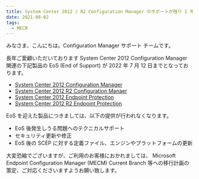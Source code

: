 ```yaml
---
title: System Center 2012 / R2 Configuration Manager のサポートが残り 1 年を切りました
date: 2021-08-02
tags:
  - MECM
---
```


みなさま、こんにちは。Configuration Manager サポート チームです。

長年ご愛顧いただいております System Center 2012 Configuration Manager 関連の下記製品の EoS (End of Support) が 2022 年 7 月 12 日までとなっております。

- [System Center 2012 Configuration Manager](https://docs.microsoft.com/en-us/lifecycle/products/microsoft-system-center-2012-configuration-manager)
- [System Center 2012 R2 Configuration Manaer](https://docs.microsoft.com/en-us/lifecycle/products/microsoft-system-center-2012-r2-configuration-manager)
- [System Center 2012 Endpoint Protection](https://docs.microsoft.com/en-us/lifecycle/products/microsoft-system-center-2012-endpoint-protection)
- [System Center 2012 R2 Endpoint Protection](https://docs.microsoft.com/en-us/lifecycle/products/microsoft-system-center-2012-r2-endpoint-protection)


EoS を迎えた製品につきましては、以下の提供が行われなくなります。

- EoS 後発生しうる問題へのテクニカルサポート
- セキュリティ更新や修正
- EoS 後の SCEP に対する定義ファイル、エンジンやプラットフォームの更新

大変恐縮でございますが、ご利用のお客様におかれましては、 Microsoft Endpoint Configuration Manager (MECM) Current Branch 等への移行計画の策定、ご対応くださいますようお願い致します。

